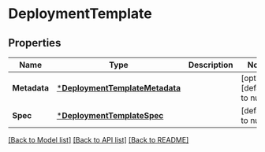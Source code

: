 # DeploymentTemplate

## Properties
Name | Type | Description | Notes
------------ | ------------- | ------------- | -------------
**Metadata** | [***DeploymentTemplateMetadata**](DeploymentTemplateMetadata.md) |  | [optional] [default to null]
**Spec** | [***DeploymentTemplateSpec**](DeploymentTemplateSpec.md) |  | [default to null]

[[Back to Model list]](../README.md#documentation-for-models) [[Back to API list]](../README.md#documentation-for-api-endpoints) [[Back to README]](../README.md)


